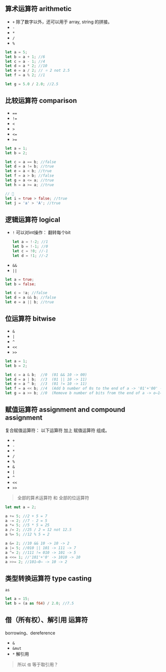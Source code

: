 

## 算术运算符 arithmetic

* `+`
  除了数字以外，还可以用于 array, string 的拼接。
* `-`
* `*`
* `/`
* `%`

```rust
let a = 5;
let b = a + 1; //6
let c = a - 1; //4
let d = a * 2; //10
let e = a / 2; // ⭐️ 2 not 2.5
let f = a % 2; //1

let g = 5.0 / 2.0; //2.5
```

## 比较运算符 comparison

* `==`
* `!=`
* `<`
* `>`
* `<=`
* `>=`

```rust
let a = 1;
let b = 2;

let c = a == b; //false
let d = a != b; //true
let e = a < b; //true
let f = a > b; //false
let g = a <= a; //true
let h = a >= a; //true

// 🔎
let i = true > false; //true
let j = 'a' > 'A'; //true
```

## 逻辑运算符 logical

* `!`
  可以对int操作： 翻转每个bit
  ```rust
  let a = !-2; //1
  let b = !-1; //0
  let c = !0; //-1
  let d = !1; //-2
  ```
* `&&`
* `||`

```rust
let a = true;
let b = false;

let c = !a; //false
let d = a && b; //false
let e = a || b; //true
```

## 位运算符 bitwise

* `&`
* `|`
* `^`
* `<<`
* `>>`

```rust
let a = 1;
let b = 2;

let c = a & b;  //0  (01 && 10 -> 00)
let d = a | b;  //3  (01 || 10 -> 11)
let e = a ^ b;  //3  (01 != 10 -> 11)
let f = a << b; //4  (Add b number of 0s to the end of a -> '01'+'00' -> 100)
let g = a >> b; //0  (Remove b number of bits from the end of a -> o̶1̶ -> 0)
```

## 赋值运算符 assignment and compound assignment



复合赋值运算符： 以下运算符 加上 赋值运算符 组成。
* `+`
* `-`
* `*`
* `/`
* `%`
* `&`
* `|`
* `^`
* `<<` 
* `>>`

> 全部的算术运算符 和 全部的位运算符

```rust
let mut a = 2;

a += 5; //2 + 5 = 7
a -= 2; //7 - 2 = 5
a *= 5; //5 * 5 = 25
a /= 2; //25 / 2 = 12 not 12.5
a %= 5; //12 % 5 = 2

a &= 2; //10 && 10 -> 10 -> 2
a |= 5; //010 || 101 -> 111 -> 7
a ^= 2; //111 != 010 -> 101 -> 5
a <<= 1; //'101'+'0' -> 1010 -> 10
a >>= 2; //101̶0̶ -> 10 -> 2
```

## 类型转换运算符 type casting

`as`

```rust
let a = 15;
let b = (a as f64) / 2.0; //7.5
```

## 借（所有权）、解引用 运算符

borrowing、dereference

* `&`
* `&mut`
* `*`
  解引用

> 所以 `借` 等于取引用？
